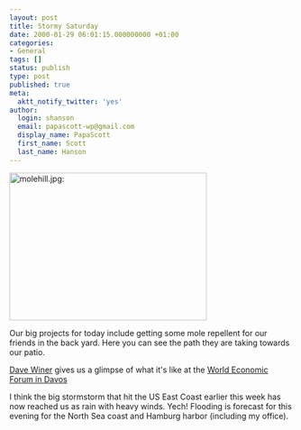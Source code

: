 ```yaml
---
layout: post
title: Stormy Saturday
date: 2000-01-29 06:01:15.000000000 +01:00
categories:
- General
tags: []
status: publish
type: post
published: true
meta:
  aktt_notify_twitter: 'yes'
author:
  login: shanson
  email: papascott-wp@gmail.com
  display_name: PapaScott
  first_name: Scott
  last_name: Hanson
---
```

<p><img src="http://www.papascott.de/wordpress/wp-content/uploads/2000/01/molehill.jpg" height="262" width="350" border="0" alt="molehill.jpg: " /></p>
<p>Our big projects for today include getting some mole repellent for our friends in the back yard. Here you can see the path they are taking towards our patio.</p>
<p><a href="http://www.scriping.com">Dave Winer</a> gives us a glimpse of what it's like at the <a href="http://davenet.userland.com/2000/01/29/twoDaysAtDavos">World Economic Forum in Davos</a></p>
<p>I think the big stormstorm that hit the US East Coast earlier this week has now reached us as rain with heavy winds. Yech! Flooding is forecast for this evening for the North Sea coast and Hamburg harbor (including my office).</p>
